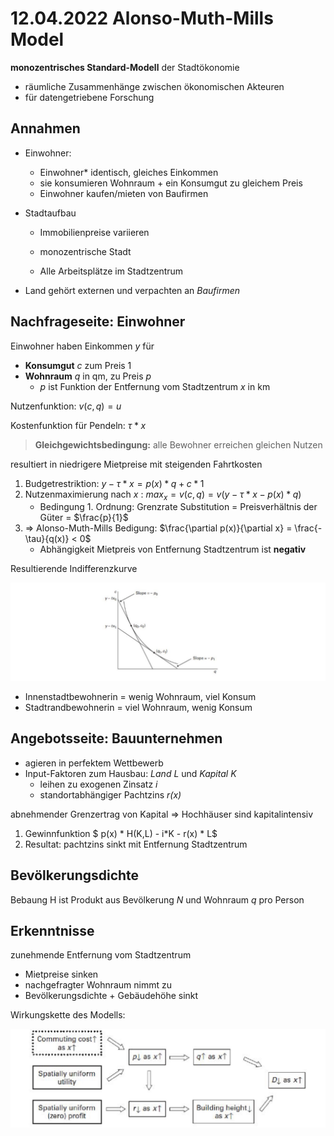 # 12.04.2022 Alonso-Muth-Mills Model

**monozentrisches Standard-Modell** der Stadtökonomie

- räumliche Zusammenhänge zwischen ökonomischen Akteuren
- für datengetriebene Forschung 

## Annahmen

- Einwohner:

    * Einwohner* identisch, gleiches Einkommen
    * sie konsumieren Wohnraum + ein Konsumgut zu gleichem Preis
    * Einwohner kaufen/mieten von Baufirmen

- Stadtaufbau

    - Immobilienpreise variieren

    - monozentrische Stadt

    - Alle Arbeitsplätze im Stadtzentrum

- Land gehört externen und verpachten an *Baufirmen*



## Nachfrageseite: Einwohner

Einwohner haben Einkommen *y* für

- **Konsumgut** *c* zum Preis 1
- **Wohnraum** *q* in qm, zu Preis *p*
    - *p* ist Funktion der Entfernung vom Stadtzentrum *x* in km

Nutzenfunktion: $v(c,q) = u$ 

Kostenfunktion für Pendeln: $\tau * x$

> **Gleichgewichtsbedingung:** alle Bewohner erreichen gleichen Nutzen

resultiert in niedrigere Mietpreise mit steigenden Fahrtkosten

1. Budgetrestriktion: $y - \tau * x = p(x) * q + c* 1$
2. Nutzenmaximierung nach *x* : $max_x = v(c,q) = v(y-\tau*x - p(x)*q)$
    - Bedingung 1. Ordnung: Grenzrate Substitution = Preisverhältnis der Güter = $\frac{p}{1}$
3. => Alonso-Muth-Mills Bedigung: $\frac{\partial p(x)}{\partial x} = \frac{- \tau}{q(x)} < 0$
    - Abhängigkeit Mietpreis von Entfernung Stadtzentrum ist **negativ**

Resultierende Indifferenzkurve

![2022-04-12_09.57.52](../images/2022-04-12_09.57.52.jpg)

- Innenstadtbewohnerin = wenig Wohnraum, viel Konsum 
- Stadtrandbewohnerin = viel Wohnraum, wenig Konsum

## Angebotsseite: Bauunternehmen

- agieren in perfektem Wettbewerb
- Input-Faktoren zum Hausbau: *Land L* und *Kapital K*
    - leihen zu exogenen Zinsatz *i*
    - standortabhängiger Pachtzins *r(x)*

abnehmender Grenzertrag von Kapital => Hochhäuser sind kapitalintensiv

1. Gewinnfunktion $ p(x) * H(K,L) - i*K - r(x) * L$
2. Resultat: pachtzins sinkt mit Entfernung Stadtzentrum

## Bevölkerungsdichte

Bebaung H ist Produkt aus Bevölkerung *N* und Wohnraum *q* pro Person

## Erkenntnisse

zunehmende Entfernung vom Stadtzentrum

- Mietpreise sinken
- nachgefragter Wohnraum nimmt zu
- Bevölkerungsdichte + Gebäudehöhe sinkt

Wirkungskette des Modells:

![2022-04-12_10.31.08](../images/2022-04-12_10.31.08.jpg)

